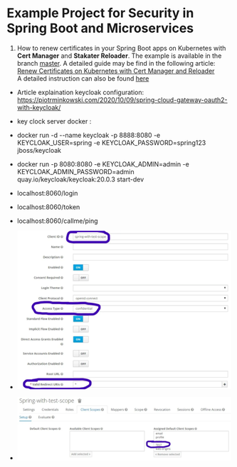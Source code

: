 # Example Project for Security in Spring Boot and Microservices

1. How to renew certificates in your Spring Boot apps on Kubernetes with **Cert Manager** and **Stakater Reloader**. The example is available in the branch [master](https://github.com/piomin/sample-spring-microservices-new/tree/master).  A detailed guide may be find in the following article: [Renew Certificates on Kubernetes with Cert Manager and Reloader](https://piotrminkowski.com/2022/12/02/renew-certificates-on-kubernetes-with-cert-manager-and-reloader/) \
   A detailed instruction can also be found [here](https://github.com/piomin/sample-spring-security-microservices/tree/master/ssl)

* Article explaination keycloak configuration: https://piotrminkowski.com/2020/10/09/spring-cloud-gateway-oauth2-with-keycloak/
* key clock server docker : 
* docker run -d --name keycloak -p 8888:8080  -e KEYCLOAK_USER=spring  -e KEYCLOAK_PASSWORD=spring123 jboss/keycloak
* docker run -p 8080:8080 -e KEYCLOAK_ADMIN=admin -e KEYCLOAK_ADMIN_PASSWORD=admin quay.io/keycloak/keycloak:20.0.3 start-dev

* localhost:8060/login
* localhost:8060/token
* localhost:8060/callme/ping
* ![img.png](img.png)
* ![img_1.png](img_1.png)
